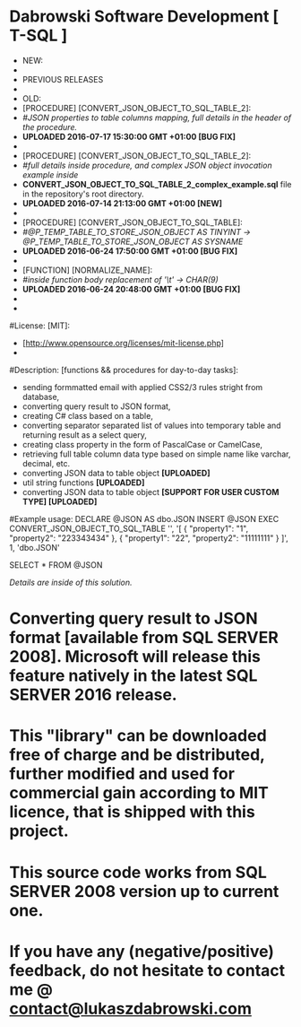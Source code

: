 # Dabrowski Software Development [ T-SQL ]

- NEW:
-
 - PREVIOUS RELEASES
-
- OLD:
 - [PROCEDURE]	[CONVERT_JSON_OBJECT_TO_SQL_TABLE_2]:
 - *#JSON properties to table columns mapping, full details in the header of the procedure.*
 - <strong>UPLOADED 2016-07-17 15:30:00 GMT +01:00 [BUG FIX]</strong>
 -
 - [PROCEDURE]	[CONVERT_JSON_OBJECT_TO_SQL_TABLE_2]:
  - *#full details inside procedure, and complex JSON object invocation example inside*
  - <strong>CONVERT_JSON_OBJECT_TO_SQL_TABLE_2_complex_example.sql</strong> file in the repository's root directory.
  - <strong>UPLOADED 2016-07-14 21:13:00 GMT +01:00 [NEW]</strong>
  -
 - [PROCEDURE]	[CONVERT_JSON_OBJECT_TO_SQL_TABLE]:
 - *#@P_TEMP_TABLE_TO_STORE_JSON_OBJECT AS TINYINT -> @P_TEMP_TABLE_TO_STORE_JSON_OBJECT AS SYSNAME*
 - <strong>UPLOADED 2016-06-24 17:50:00 GMT +01:00 [BUG FIX]</strong>
 -
 - [FUNCTION]	[NORMALIZE_NAME]:
 - *#inside function body replacement of '\t' -> CHAR(9)*
 - <strong>UPLOADED 2016-06-24 20:48:00 GMT +01:00 [BUG FIX]</strong>
 -
-
#License: [MIT]:
 - [http://www.opensource.org/licenses/mit-license.php]
-
#Description: [functions && procedures for day-to-day tasks]:
 - sending formmatted email with applied CSS2/3 rules stright from database,
 - converting query result to JSON format,
 - creating C# class based on a table,
 - converting separator separated list of values into temporary table and returning result as a select query,
 - creating class property in the form of PascalCase or CamelCase,
 - retrieving full table column data type based on simple name like varchar, decimal, etc.
 - converting JSON data to table object <strong>[UPLOADED]</strong>
 - util string functions <strong> [UPLOADED]</strong> 
 - converting JSON data to table object <strong> [SUPPORT FOR USER CUSTOM TYPE] [UPLOADED]</strong>

#Example usage:
DECLARE @JSON AS dbo.JSON
INSERT @JSON
EXEC CONVERT_JSON_OBJECT_TO_SQL_TABLE 
										'',
										'[
										 {
											"property1": "1",
											"property2": "223343434"
										 },
										 {
											"property1": "22",
											"property2": "11111111"
										 }
									   ]',
									   1,
									   'dbo.JSON'

SELECT * FROM @JSON

*Details are inside of this solution.*

# Converting query result to JSON format [available from SQL SERVER 2008]. Microsoft will release this feature natively in the latest SQL SERVER 2016 release.

# This "library" can be downloaded free of charge and be distributed, further modified and used for commercial gain according to MIT licence, that is shipped with this project.
  
# This source code works from SQL SERVER 2008 version up to current one.

# If you have any (negative/positive) feedback, do not hesitate to contact me @ contact@lukaszdabrowski.com
